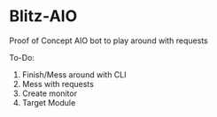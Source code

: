# Blitz-AIO
Proof of Concept AIO bot to play around with requests

To-Do:

1. Finish/Mess around with CLI
2. Mess with requests
3. Create monitor
4. Target Module
